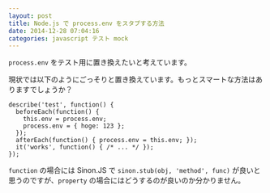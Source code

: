 ```yaml
---
layout: post
title: Node.js で process.env をスタブする方法
date: 2014-12-28 07:04:16
categories: javascript テスト mock
---
```

<!-- {% raw %} -->
<p><code>process.env</code> をテスト用に置き換えたいと考えています。</p>

<p>現状では以下のようにごっそりと置き換えています。もっとスマートな方法はありますでしょうか？</p>

<pre><code>describe('test', function() {
  beforeEach(function() {
    this.env = process.env;
    process.env = { hoge: 123 };
  });
  afterEach(function() { process.env = this.env; });
  it('works', function() { /* ... */ });
});
</code></pre>

<p><code>function</code> の場合には Sinon.JS で <code>sinon.stub(obj, 'method', func)</code> が良いと思うのですが、<code>property</code> の場合にはどうするのが良いのか分かりません。</p>
<!-- {% endraw %} -->
